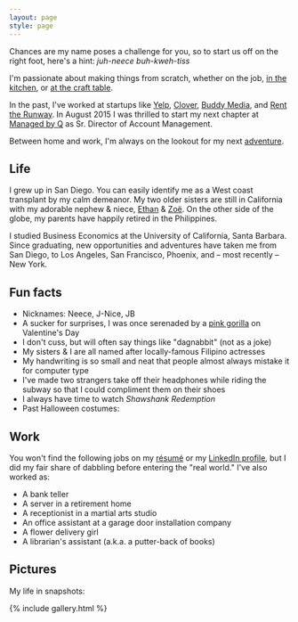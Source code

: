 ```yaml
---
layout: page
style: page
---
```


Chances are my name poses a challenge for you, so to start us off on the right foot, here's a hint: *juh-neece buh-kweh-tiss*

I'm passionate about making things from scratch, whether on the job, [in the kitchen](https://goo.gl/photos/NZVf4hHpfbPq4iJF9), or [at the craft table](https://goo.gl/photos/M1Sj6kS3YoDMAKj68).

In the past, I've worked at startups like [Yelp](http://www.yelp.com/nyc), [Clover](https://www.clover.com/), [Buddy Media](http://www.exacttarget.com/products/social-media-marketing/buddy-media), and [Rent the Runway](https://www.renttherunway.com/). In August 2015 I was thrilled to start my next chapter at [Managed by Q](https://www.managedbyq.com/) as Sr. Director of Account Management.

Between home and work, I'm always on the lookout for my next [adventure](https://youtu.be/84EH70dZpok?t=1m06s).

## Life

I grew up in San Diego. You can easily identify me as a West coast transplant by my calm demeanor.  My two older sisters are still in California with my adorable nephew & niece, [Ethan](http://files.juhneece.com/ethan.jpg) & [Zoë](https://youtu.be/cMV0Rx0A7-c). On the other side of the globe, my parents have happily retired in the Philippines.

I studied Business Economics at the University of California, Santa Barbara. Since graduating, new opportunities and adventures have taken me from San Diego, to Los Angeles, San Francisco, Phoenix, and – most recently – New York.

## Fun facts

* Nicknames: Neece, J-Nice, JB
* A sucker for surprises, I was once serenaded by a [pink gorilla](http://files.juhneece.com/vday2013.jpg) on Valentine's Day
* I don't cuss, but will often say things like "dagnabbit" (not as a joke)
* My sisters & I are all named after locally-famous Filipino actresses
* My handwriting is so small and neat that people almost always mistake it for computer type
* I've made two strangers take off their headphones while riding the subway so that I could compliment them on their shoes
* I always have time to watch *Shawshank Redemption*
* Past Halloween costumes: <span id="halloween_costume" style="display:none">Michael Jackson</span>

## Work

You won't find the following jobs on my [résumé](http://files.juhneece.com/resume.pdf) or my [LinkedIn profile](https://www.linkedin.com/in/jbacuetes
), but I did my fair share of dabbling before entering the "real world." I've also worked as:

* A bank teller
* A server in a retirement home
* A receptionist in a martial arts studio
* An office assistant at a garage door installation company
* A flower delivery girl
* A librarian's assistant (a.k.a. a putter-back of books)

## Pictures

My life in snapshots:

{% include gallery.html %}
